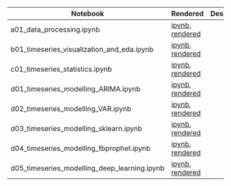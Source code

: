 |  Notebook | Rendered   | Description  |  Author |
|---|---|---|---|
| a01_data_processing.ipynb  | [ipynb](https://github.com/bhishanpdl/Project_Web_Traffic_Timeseries_Forecasting/blob/master/notebooks/a01_data_processing.ipynb), [rendered](https://nbviewer.jupyter.org/github/bhishanpdl/Project_Web_Traffic_Timeseries_Forecasting/blob/master/notebooks/a01_data_processing.ipynb)  |   | [Bhishan Poudel](https://bhishanpdl.github.io/)  |
| b01_timeseries_visualization_and_eda.ipynb  | [ipynb](https://github.com/bhishanpdl/Project_Web_Traffic_Timeseries_Forecasting/blob/master/notebooks/b01_timeseries_visualization_and_eda.ipynb), [rendered](https://nbviewer.jupyter.org/github/bhishanpdl/Project_Web_Traffic_Timeseries_Forecasting/blob/master/notebooks/b01_timeseries_visualization_and_eda.ipynb)  |   | [Bhishan Poudel](https://bhishanpdl.github.io/)  |
| c01_timeseries_statistics.ipynb  | [ipynb](https://github.com/bhishanpdl/Project_Web_Traffic_Timeseries_Forecasting/blob/master/notebooks/c01_timeseries_statistics.ipynb), [rendered](https://nbviewer.jupyter.org/github/bhishanpdl/Project_Web_Traffic_Timeseries_Forecasting/blob/master/notebooks/c01_timeseries_statistics.ipynb)  |   | [Bhishan Poudel](https://bhishanpdl.github.io/)  |
| d01_timeseries_modelling_ARIMA.ipynb  | [ipynb](https://github.com/bhishanpdl/Project_Web_Traffic_Timeseries_Forecasting/blob/master/notebooks/d01_timeseries_modelling_ARIMA.ipynb), [rendered](https://nbviewer.jupyter.org/github/bhishanpdl/Project_Web_Traffic_Timeseries_Forecasting/blob/master/notebooks/d01_timeseries_modelling_ARIMA.ipynb)  |   | [Bhishan Poudel](https://bhishanpdl.github.io/)  |
| d02_timeseries_modelling_VAR.ipynb  | [ipynb](https://github.com/bhishanpdl/Project_Web_Traffic_Timeseries_Forecasting/blob/master/notebooks/d02_timeseries_modelling_VAR.ipynb), [rendered](https://nbviewer.jupyter.org/github/bhishanpdl/Project_Web_Traffic_Timeseries_Forecasting/blob/master/notebooks/d02_timeseries_modelling_VAR.ipynb)  |   | [Bhishan Poudel](https://bhishanpdl.github.io/)  |
| d03_timeseries_modelling_sklearn.ipynb  | [ipynb](https://github.com/bhishanpdl/Project_Web_Traffic_Timeseries_Forecasting/blob/master/notebooks/d03_timeseries_modelling_sklearn.ipynb), [rendered](https://nbviewer.jupyter.org/github/bhishanpdl/Project_Web_Traffic_Timeseries_Forecasting/blob/master/notebooks/d03_timeseries_modelling_sklearn.ipynb)  |   | [Bhishan Poudel](https://bhishanpdl.github.io/)  |
| d04_timeseries_modelling_fbprophet.ipynb  | [ipynb](https://github.com/bhishanpdl/Project_Web_Traffic_Timeseries_Forecasting/blob/master/notebooks/d04_timeseries_modelling_fbprophet.ipynb), [rendered](https://nbviewer.jupyter.org/github/bhishanpdl/Project_Web_Traffic_Timeseries_Forecasting/blob/master/notebooks/d04_timeseries_modelling_fbprophet.ipynb)  |   | [Bhishan Poudel](https://bhishanpdl.github.io/)  |
| d05_timeseries_modelling_deep_learning.ipynb  | [ipynb](https://github.com/bhishanpdl/Project_Web_Traffic_Timeseries_Forecasting/blob/master/notebooks/d05_timeseries_modelling_deep_learning.ipynb), [rendered](https://nbviewer.jupyter.org/github/bhishanpdl/Project_Web_Traffic_Timeseries_Forecasting/blob/master/notebooks/d05_timeseries_modelling_deep_learning.ipynb)  |   | [Bhishan Poudel](https://bhishanpdl.github.io/)  |
